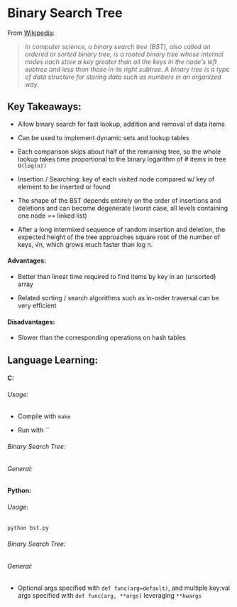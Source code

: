 # Binary Search Tree

From [Wikipedia](https://www.wikiwand.com/en/Binary_search_tree):

> *In computer science, a binary search tree (BST), also called an ordered or sorted binary tree, is a rooted binary tree whose internal nodes each store a key greater than all the keys in the node's left subtree and less than those in its right subtree. A binary tree is a type of data structure for storing data such as numbers in an organized way.*


## Key Takeaways:

- Allow binary search for fast lookup, addition and removal of data items

- Can be used to implement dynamic sets and lookup tables

- Each comparison skips about half of the remaining tree, so the whole lookup takes time proportional to the binary logarithm of # items in tree `O(log(n))`

- Insertion / Searching: key of each visited node compared w/ key of element to be inserted or found

- The shape of the BST depends entirely on the order of insertions and deletions and can become degenerate (worst case, all levels containing one node == linked list)

- After a long intermixed sequence of random insertion and deletion, the expected height of the tree approaches square root of the number of keys, √n, which grows much faster than log n.

#### Advantages:

- Better than linear time required to find items by key in an (unsorted) array

- Related sorting / search algorithms such as in-order traversal can be very efficient

#### Disadvantages:

- Slower than the corresponding operations on hash tables

## Language Learning:

#### C:

###### Usage:

- Compile with `make`

- Run with ``

###### Binary Search Tree:

###### General:

#### Python:

###### Usage:

`python bst.py`

###### Binary Search Tree:

###### General:

- Optional args specified with `def func(arg=default)`, and multiple key:val
  args specified with `def func(arg, **args)` leveraging `**kwargs`

